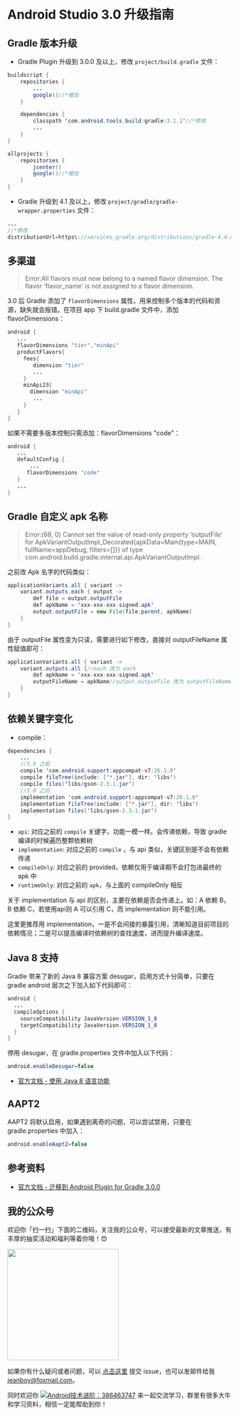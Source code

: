 # Android Studio 3.0 升级指南

## Gradle 版本升级

- Gradle Plugin 升级到 3.0.0 及以上，修改 `project/build.gradle` 文件：

```Java
buildscript {
    repositories {
        ...
        google()//*增加
    }

    dependencies {
        classpath 'com.android.tools.build:gradle:3.1.1'//*修改
        ...
    }
}

allprojects {
    repositories {
        jcenter()
        google()//*增加
    }
}
```

- Gradle 升级到 4.1 及以上，修改 `project/gradle/gradle-wrapper.properties` 文件：

```Java
...
//*修改
distributionUrl=https\://services.gradle.org/distributions/gradle-4.4-all.zip
```

## 多渠道

> Error:All flavors must now belong to a named flavor dimension.
The flavor 'flavor_name' is not assigned to a flavor dimension.

3.0 后 Gradle 添加了 `flavorDimensions` 属性，用来控制多个版本的代码和资源，缺失就会报错。在项目 app 下 build.gradle 文件中，添加 flavorDimensions：

```Java
android {
   ...
   flavorDimensions "tier","minApi"
   productFlavors{
     fees{
        dimension "tier"
        ...
     }
     minApi23{
       dimension "minApi"
        ...
     }
   }
}
```

如果不需要多版本控制只需添加：flavorDimensions "code"：

```Java
android {
   ...
   defaultConfig {
       ...
      flavorDimensions "code"
   }
   ...
}
```


## Gradle 自定义 apk 名称

> Error:(88, 0) Cannot set the value of read-only property ‘outputFile’ for ApkVariantOutputImpl_Decorated{apkData=Main{type=MAIN, fullName=appDebug, filters=[]}} of type com.android.build.gradle.internal.api.ApkVariantOutputImpl.

之前改 Apk 名字的代码类似：

```Java
applicationVariants.all { variant ->
    variant.outputs.each { output ->
        def file = output.outputFile
        def apkName = 'xxx-xxx-xxx-signed.apk'
        output.outputFile = new File(file.parent, apkName)
    }
}
```

由于 outputFile 属性变为只读，需要进行如下修改，直接对 outputFileName 属性赋值即可：

```Java
applicationVariants.all { variant ->
    variant.outputs.all {//each 改为 each
        def apkName = 'xxx-xxx-xxx-signed.apk'
        outputFileName = apkName//output.outputFile 改为 outputFileName
    }
}
```

## 依赖关键字变化

- compile：

```Java
dependencies {
    ...
    //3.0 之前
    compile 'com.android.support:appcompat-v7:26.1.0'
    compile fileTree(include: ['*.jar'], dir: 'libs')
    compile files('libs/gson-2.3.1.jar')
    //3.0 之后
    implementation 'com.android.support:appcompat-v7:26.1.0'
    implementation fileTree(include: ['*.jar'], dir: 'libs')
    implementation files('libs/gson-2.3.1.jar')
}
```

- `api`: 对应之前的 `compile` 关键字，功能一模一样。会传递依赖，导致 gradle 编译的时候遍历整颗依赖树
- `implementation`: 对应之前的 `compile` ，与 api 类似，关键区别是不会有依赖传递
- `compileOnly`: 对应之前的 provided，依赖仅用于编译期不会打包进最终的 apk 中
- `runtimeOnly`: 对应之前的 `apk`，与上面的 compileOnly 相反

关于 implementation 与 api 的区别，主要在依赖是否会传递上。如：A 依赖 B，B 依赖 C，若使用api则 A 可以引用 C，而 implementation 则不能引用。

这里更推荐用 implementation，一是不会间接的暴露引用，清晰知道目前项目的依赖情况；二是可以提高编译时依赖树的查找速度，进而提升编译速度。

## Java 8 支持

Gradle 带来了新的 Java 8 兼容方案 desugar，启用方式十分简单，只要在 gradle android 层次之下加入如下代码即可：

```Java
android {
  ...
  compileOptions {
    sourceCompatibility JavaVersion.VERSION_1_8
    targetCompatibility JavaVersion.VERSION_1_8
  }
}
```

停用 desugar，在 gradle.properties 文件中加入以下代码：

```Java
android.enableDesugar=false
```

- [官方文档 - 使用 Java 8 语言功能](https://developer.android.com/studio/write/java8-support.html)

## AAPT2

AAPT2 将默认启用，如果遇到离奇的问题，可以尝试禁用，只要在 gradle.properties 中加入：

```Java
android.enableAapt2=false
```


## 参考资料

- [官方文档 - 迁移到 Android Plugin for Gradle 3.0.0](https://developer.android.com/studio/build/gradle-plugin-3-0-0-migration.html)

## 我的公众号

欢迎你「扫一扫」下面的二维码，关注我的公众号，可以接受最新的文章推送，有丰厚的抽奖活动和福利等着你哦！😍

<img src="https://raw.githubusercontent.com/jeanboydev/Android-ReadTheFuckingSourceCode/master/resources/images/about_me/qrcode_android_besos_black_512.png" width=250 height=250 />

如果你有什么疑问或者问题，可以 [点击这里](https://github.com/jeanboydev/Android-ReadTheFuckingSourceCode/issues) 提交 issue，也可以发邮件给我 [jeanboy@foxmail.com](mailto:jeanboy@foxmail.com)。

同时欢迎你 [![Android技术进阶：386463747](https://camo.githubusercontent.com/615c9901677f501582b6057efc9396b3ed27dc29/687474703a2f2f7075622e69647171696d672e636f6d2f7770612f696d616765732f67726f75702e706e67)](http://shang.qq.com/wpa/qunwpa?idkey=0b505511df9ead28ec678df4eeb7a1a8f994ea8b75f2c10412b57e667d81b50d) 来一起交流学习，群里有很多大牛和学习资料，相信一定能帮助到你！

